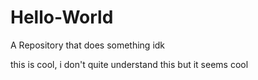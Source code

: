 # Hello-World
A Repository that does something idk

this is cool, i don't quite understand this but it seems cool

